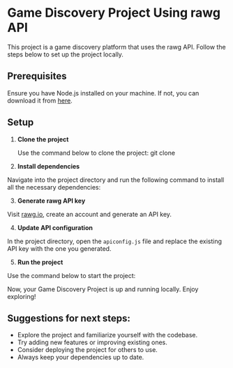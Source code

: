 # Game Discovery Project Using rawg API

This project is a game discovery platform that uses the rawg API. Follow the steps below to set up the project locally.

## Prerequisites

Ensure you have Node.js installed on your machine. If not, you can download it from [here](https://nodejs.org/en/download/).

## Setup

1. **Clone the project**

   Use the command below to clone the project:
   git clone

2. **Install dependencies**

Navigate into the project directory and run the following command to install all the necessary dependencies:

3. **Generate rawg API key**

Visit [rawg.io](https://rawg.io/apidocs), create an account and generate an API key.

4. **Update API configuration**

In the project directory, open the `apiconfig.js` file and replace the existing API key with the one you generated.

5. **Run the project**

Use the command below to start the project:

Now, your Game Discovery Project is up and running locally. Enjoy exploring!

## Suggestions for next steps:

- Explore the project and familiarize yourself with the codebase.
- Try adding new features or improving existing ones.
- Consider deploying the project for others to use.
- Always keep your dependencies up to date.
